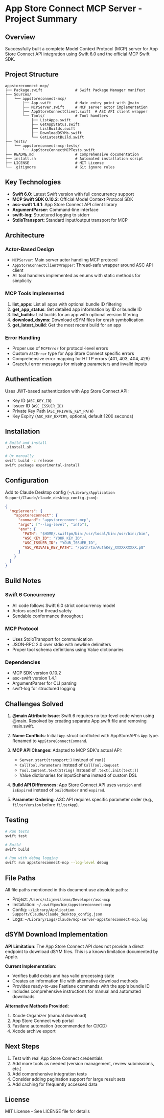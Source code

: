 # App Store Connect MCP Server - Project Summary

## Overview

Successfully built a complete Model Context Protocol (MCP) server for App Store Connect API integration using Swift 6.0 and the official MCP Swift SDK.

## Project Structure

```
appstoreconnect-mcp/
├── Package.swift               # Swift Package Manager manifest
├── Sources/
│   └── appstoreconnect-mcp/
│       ├── App.swift           # Main entry point with @main
│       ├── MCPServer.swift     # MCP server actor implementation
│       ├── AppStoreConnectClient.swift  # ASC API client wrapper
│       └── Tools/              # Tool handlers
│           ├── ListApps.swift
│           ├── GetAppStatus.swift
│           ├── ListBuilds.swift
│           ├── DownloadDSYMs.swift
│           └── GetLatestBuild.swift
├── Tests/
│   └── appstoreconnect-mcp-tests/
│       └── AppStoreConnectMCPTests.swift
├── README.md                   # Comprehensive documentation
├── install.sh                  # Automated installation script
├── LICENSE                     # MIT License
└── .gitignore                  # Git ignore rules

```

## Key Technologies

- **Swift 6.0**: Latest Swift version with full concurrency support
- **MCP Swift SDK 0.10.2**: Official Model Context Protocol SDK
- **asc-swift 1.4.1**: App Store Connect API client library
- **ArgumentParser**: Command-line interface
- **swift-log**: Structured logging to stderr
- **StdioTransport**: Standard input/output transport for MCP

## Architecture

### Actor-Based Design
- `MCPServer`: Main server actor handling MCP protocol
- `AppStoreConnectClientWrapper`: Thread-safe wrapper around ASC API client
- All tool handlers implemented as enums with static methods for simplicity

### MCP Tools Implemented

1. **list_apps**: List all apps with optional bundle ID filtering
2. **get_app_status**: Get detailed app information by ID or bundle ID
3. **list_builds**: List builds for an app with optional version filtering
4. **download_dsyms**: Download dSYM files for crash symbolication
5. **get_latest_build**: Get the most recent build for an app

### Error Handling

- Proper use of `MCPError` for protocol-level errors
- Custom `ASCError` type for App Store Connect specific errors
- Comprehensive error mapping for HTTP errors (401, 403, 404, 429)
- Graceful error messages for missing parameters and invalid inputs

## Authentication

Uses JWT-based authentication with App Store Connect API:
- Key ID (`ASC_KEY_ID`)
- Issuer ID (`ASC_ISSUER_ID`)
- Private Key Path (`ASC_PRIVATE_KEY_PATH`)
- Key Expiry (`ASC_KEY_EXPIRY`, optional, default 1200 seconds)

## Installation

```bash
# Build and install
./install.sh

# Or manually
swift build -c release
swift package experimental-install
```

## Configuration

Add to Claude Desktop config (`~/Library/Application Support/Claude/claude_desktop_config.json`):

```json
{
  "mcpServers": {
    "appstoreconnect": {
      "command": "appstoreconnect-mcp",
      "args": ["--log-level", "info"],
      "env": {
        "PATH": "$HOME/.swiftpm/bin:/usr/local/bin:/usr/bin:/bin",
        "ASC_KEY_ID": "YOUR_KEY_ID",
        "ASC_ISSUER_ID": "YOUR_ISSUER_ID",
        "ASC_PRIVATE_KEY_PATH": "/path/to/AuthKey_XXXXXXXXXX.p8"
      }
    }
  }
}
```

## Build Notes

### Swift 6 Concurrency
- All code follows Swift 6.0 strict concurrency model
- Actors used for thread safety
- Sendable conformance throughout

### MCP Protocol
- Uses StdioTransport for communication
- JSON-RPC 2.0 over stdio with newline delimiters
- Proper tool schema definitions using Value dictionaries

### Dependencies
- MCP SDK version 0.10.2
- asc-swift version 1.4.1
- ArgumentParser for CLI parsing
- swift-log for structured logging

## Challenges Solved

1. **@main Attribute Issue**: Swift 6 requires no top-level code when using @main. Resolved by creating separate App.swift file and removing main.swift.

2. **Name Conflicts**: Initial `App` struct conflicted with AppStoreAPI's `App` type. Renamed to `AppStoreConnectCommand`.

3. **MCP API Changes**: Adapted to MCP SDK's actual API:
   - `Server.start(transport:)` instead of `run()`
   - `CallTool.Parameters` instead of `CallTool.Request`
   - `Tool.Content.text(String)` instead of `.text(.init(text:))`
   - Value dictionaries for inputSchema instead of custom DSL

4. **Build API Differences**: App Store Connect API uses `version` and `isExpired` instead of `buildNumber` and `expired`.

5. **Parameter Ordering**: ASC API requires specific parameter order (e.g., `filterVersion` before `filterApp`).

## Testing

```bash
# Run tests
swift test

# Build
swift build

# Run with debug logging
swift run appstoreconnect-mcp --log-level debug
```

## File Paths

All file paths mentioned in this document use absolute paths:

- Project: `/Users/stijnwillems/Developer/asc-mcp`
- Installation: `~/.swiftpm/bin/appstoreconnect-mcp`
- Config: `~/Library/Application Support/Claude/claude_desktop_config.json`
- Logs: `~/Library/Logs/Claude/mcp-server-appstoreconnect-mcp.log`

## dSYM Download Implementation

**API Limitation**: The App Store Connect API does not provide a direct endpoint to download dSYM files. This is a known limitation documented by Apple.

**Current Implementation**:
- Verifies build exists and has valid processing state
- Creates an information file with alternative download methods
- Provides ready-to-use Fastlane commands with the app's bundle ID
- Includes comprehensive instructions for manual and automated downloads

**Alternative Methods Provided**:
1. Xcode Organizer (manual download)
2. App Store Connect web portal
3. Fastlane automation (recommended for CI/CD)
4. Xcode archive export

## Next Steps

1. Test with real App Store Connect credentials
2. Add more tools as needed (version management, review submissions, etc.)
3. Add comprehensive integration tests
4. Consider adding pagination support for large result sets
5. Add caching for frequently accessed data

## License

MIT License - See LICENSE file for details

